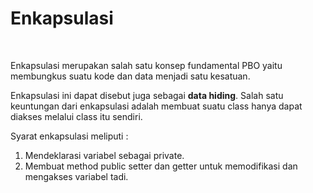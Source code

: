 # Enkapsulasi

<br>

Enkapsulasi merupakan salah satu konsep fundamental PBO yaitu membungkus suatu kode dan data menjadi satu kesatuan.

Enkapsulasi ini dapat disebut juga sebagai **data hiding**. Salah satu keuntungan dari enkapsulasi adalah membuat suatu class hanya dapat diakses melalui class itu sendiri.

Syarat enkapsulasi meliputi :

1. Mendeklarasi variabel sebagai private.
2. Membuat method public setter dan getter untuk memodifikasi dan mengakses variabel tadi.
